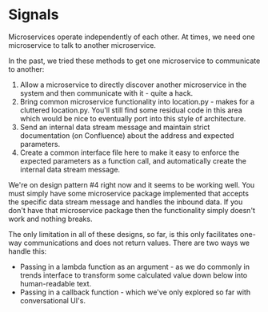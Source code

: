 # Signals

Microservices operate independently of each other. At times, we need one microservice to talk to another microservice. 

In the past, we tried these methods to get one microservice to communicate to another:
1. Allow a microservice to directly discover another microservice in the system and then communicate with it - quite a hack.
2. Bring common microservice functionality into location.py - makes for a cluttered location.py. You'll still find some residual code in this area which would be nice to eventually port into this style of architecture.
3. Send an internal data stream message and maintain strict documentation (on Confluence) about the address and expected parameters.
4. Create a common interface file here to make it easy to enforce the expected parameters as a function call, and automatically create the internal data stream message.

We're on design pattern #4 right now and it seems to be working well. You must simply have some microservice package implemented that accepts the specific data stream message and handles the inbound data. If you don't have that microservice package then the functionality simply doesn't work and nothing breaks.

The only limitation in all of these designs, so far, is this only facilitates one-way communications and does not return values. There are two ways we handle this:
* Passing in a lambda function as an argument - as we do commonly in trends interface to transform some calculated value down below into human-readable text.
* Passing in a callback function - which we've only explored so far with conversational UI's.



